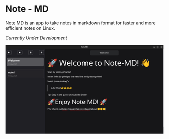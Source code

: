 # Note - MD

Note MD is an app to take notes in markdown format for faster and more efficient notes on Linux.

_Currently Under Development_

![Screenshot of App](https://github.com/swaritiscool/note-md/blob/7b487f2fb2f971e57e3d73d83bb4fe3c15f18dba/resources/image.png)
